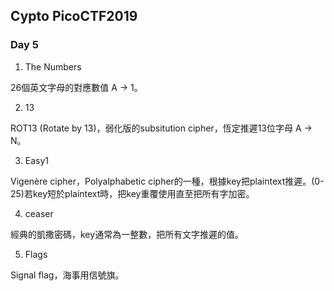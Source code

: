 ## Cypto PicoCTF2019

### Day 5

1. The Numbers

26個英文字母的對應數值 A -> 1。

2. 13

ROT13 (Rotate by 13)，弱化版的subsitution cipher，恆定推遲13位字母 A -> N。

3. Easy1

Vigenère cipher，Polyalphabetic cipher的一種，根據key把plaintext推遲。(0-25)若key短於plaintext時，把key重覆使用直至把所有字加密。

4. ceaser

經典的凱撒密碼，key通常為一整數，把所有文字推遲的值。

5. Flags

Signal flag，海事用信號旗。